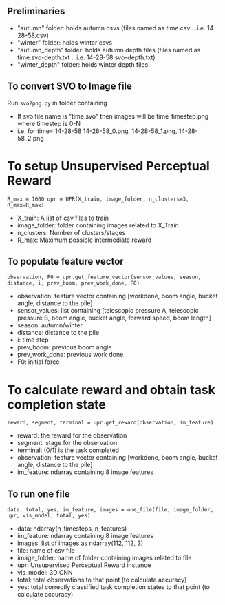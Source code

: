 ## Preliminaries
- "autumn" folder: holds autumn csvs (files named as time.csv ...i.e. 14-28-58.csv)
- "winter" folder: holds winter csvs
- "autumn_depth" folder: holds autumn depth files (files named as time.svo-depth.txt ...i.e. 14-28-58.svo-depth.txt)
- "winter_depth" folder: holds winter depth files

## To convert SVO to Image file 
Run `svo2png.py` in folder containing 
- If svo file name is "time.svo" then images will be time_timestep.png where timestep is 0-N
- i.e. for time= 14-28-58
14-28-58_0.png, 14-28-58_1.png, 14-28-58_2.png
# To setup Unsupervised Perceptual Reward 
`R_max = 1600
upr = UPR(X_train, image_folder, n_clusters=3, R_max=R_max)`
- X_train: A list of csv files to train
- image_folder: folder containing images related to X_Train
- n_clusters: Number of clusters/stages
- R_max: Maximum possible intermediate reward

## To populate feature vector
`observation, F0 = upr.get_feature_vector(sensor_values, season, distance,
                                                  i, prev_boom, prev_work_done, F0)`

- observation: feature vector containing [workdone, boom angle, bucket angle, distance to the pile]
- sensor_values: list containing [telescopic pressure A, telescopic pressure B, 
                  boom angle, bucket angle, forward speed, boom length]
- season: autumn/winter
- distance: distance to the pile
- i: time step
- prev_boom: previous boom angle
- prev_work_done: previous work done
- F0: initial force 

# To calculate reward and obtain task completion state
`reward, segment, terminal = upr.get_reward(observation, im_feature)`
- reward: the reward for the observation
- segment: stage for the observation
- terminal: (0/1) is the task completed
- observation: feature vector containing [workdone, boom angle, bucket angle, distance to the pile]
- im_feature: ndarray containing 8 image features

## To run one file
`data, total, yes, im_feature, images = one_file(file, image_folder, upr, vis_model, total, yes)`
- data: ndarray(n_timesteps, n_features)
- im_feature: ndarray containing 8 image features
- images: list of images as ndarray(112, 112, 3)
- file: name of csv file
- image_folder: name of folder containing images related to file
- upr: Unsupervised Perceptual Reward instance
- vis_model: 3D CNN
- total: total observations to that point (to calculate accuracy)
- yes: total correctly classified task completion states to that point (to calculate accuracy)


                                  



